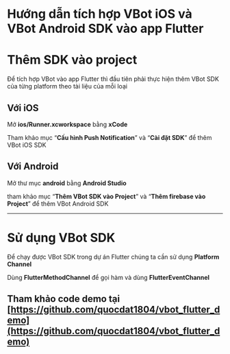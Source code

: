 # Hướng dẫn tích hợp VBot iOS và VBot Android SDK vào app Flutter

# Thêm SDK vào project

Để tích hợp VBot vào app Flutter thì đầu tiên phải thực hiện thêm VBot SDK của từng platform theo tài liệu của mỗi loại

## Với iOS

Mở **ios/Runner.xcworkspace** bằng **xCode**

Tham khảo mục “**Cấu hình Push Notification**” và “**Cài đặt SDK**” để thêm VBot iOS SDK

## Với Android

Mở thư mục **android** bằng **Android Studio**

tham khảo mục “**Thêm VBot SDK vào Project**” và “**Thêm firebase vào Project**” để thêm VBot Android SDK

---

# Sử dụng VBot SDK

Để chạy được VBot SDK trong dự án Flutter chúng ta cần sử dụng **Platform Channel**

Dùng **FlutterMethodChannel** để gọi hàm và dùng **FlutterEventChannel**

## Tham khảo code demo tại [https://github.com/quocdat1804/vbot_flutter_demo](https://github.com/quocdat1804/vbot_flutter_demo)
